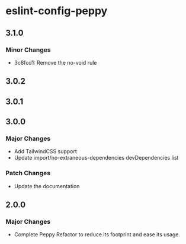# eslint-config-peppy

## 3.1.0

### Minor Changes

- 3c8fcd1: Remove the no-void rule

## 3.0.2

## 3.0.1

## 3.0.0

### Major Changes

- Add TailwindCSS support
- Update import/no-extraneous-dependencies devDependencies list

### Patch Changes

- Update the documentation

## 2.0.0

### Major Changes

- Complete Peppy Refactor to reduce its footprint and ease its usage.
